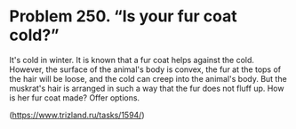 # Problem 250. “Is your fur coat cold?”

It's cold in winter. It is known that a fur coat helps against the cold. However, the surface of the animal's body is convex, the fur at the tops of the hair will be loose, and the cold can creep into the animal's body. But the muskrat's hair is arranged in such a way that the fur does not fluff up. How is her fur coat made? Offer options.

(https://www.trizland.ru/tasks/1594/)
